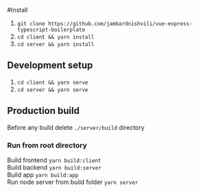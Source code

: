 #Install

1. `git clone https://github.com/jambardnishvili/vue-express-typescript-boilerplate`  
2. `cd client && yarn install`
3. `cd server && yarn install`


## Development setup

1. `cd client && yarn serve`
2. `cd server && yarn serve`

## Production build

Before any build delete `./server/build` directory

### Run from root directory

Build frontend `yarn build:client`  
Build backend `yarn build:server`  
Build app `yarn build:app`  
Run node server from build folder `yarn server`
